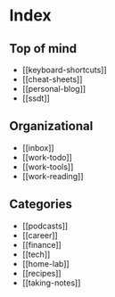 # Index

## Top of mind

* [[keyboard-shortcuts]]
* [[cheat-sheets]]
* [[personal-blog]]
* [[ssdt]]

## Organizational

* [[inbox]]
* [[work-todo]]
* [[work-tools]]
* [[work-reading]]

## Categories

* [[podcasts]]
* [[career]]
* [[finance]]
* [[tech]]
* [[home-lab]]
* [[recipes]]
* [[taking-notes]]
